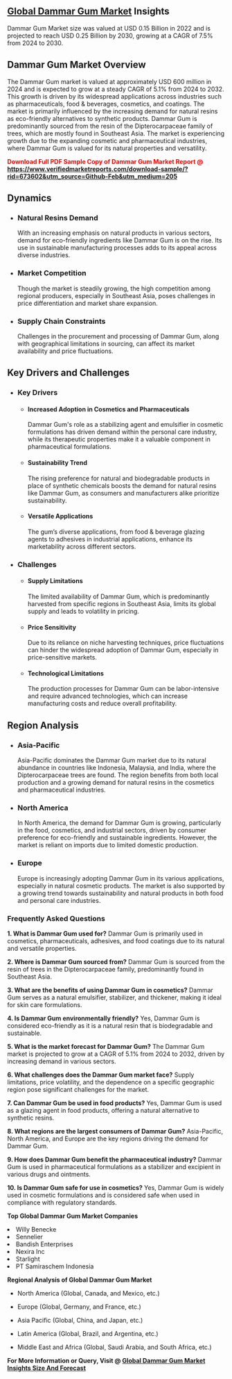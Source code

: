 <h2><a href="https://www.verifiedmarketreports.com/download-sample/?rid=673602&amp;utm_source=Github&amp;utm_medium=205" target="_blank">Global Dammar Gum Market</a> Insights</h2><p>Dammar Gum Market size was valued at USD 0.15 Billion in 2022 and is projected to reach USD 0.25 Billion by 2030, growing at a CAGR of 7.5% from 2024 to 2030.</p><p> <h2>Dammar Gum Market Overview</h2> <p>The Dammar Gum market is valued at approximately USD 600 million in 2024 and is expected to grow at a steady CAGR of 5.1% from 2024 to 2032. This growth is driven by its widespread applications across industries such as pharmaceuticals, food & beverages, cosmetics, and coatings. The market is primarily influenced by the increasing demand for natural resins as eco-friendly alternatives to synthetic products. Dammar Gum is predominantly sourced from the resin of the Dipterocarpaceae family of trees, which are mostly found in Southeast Asia. The market is experiencing growth due to the expanding cosmetic and pharmaceutical industries, where Dammar Gum is valued for its natural properties and versatility.</p> <p><strong><p><span class=""><span style="color: #ff0000;"><strong>Download Full PDF Sample Copy of Dammar Gum Market Report</strong> @ </span><a href="https://www.verifiedmarketreports.com/download-sample/?rid=673602&amp;utm_source=Github-Feb&amp;utm_medium=205" target="_blank">https://www.verifiedmarketreports.com/download-sample/?rid=673602&amp;utm_source=Github-Feb&amp;utm_medium=205</a></span></p></strong></p> <h2>Dynamics</h2> <ul> <li><h3>Natural Resins Demand</h3><p>With an increasing emphasis on natural products in various sectors, demand for eco-friendly ingredients like Dammar Gum is on the rise. Its use in sustainable manufacturing processes adds to its appeal across diverse industries.</p></li> <li><h3>Market Competition</h3><p>Though the market is steadily growing, the high competition among regional producers, especially in Southeast Asia, poses challenges in price differentiation and market share expansion.</p></li> <li><h3>Supply Chain Constraints</h3><p>Challenges in the procurement and processing of Dammar Gum, along with geographical limitations in sourcing, can affect its market availability and price fluctuations.</p></li> </ul> <h2>Key Drivers and Challenges</h2> <ul> <li><h3>Key Drivers</h3> <ul> <li><h4>Increased Adoption in Cosmetics and Pharmaceuticals</h4><p>Dammar Gum's role as a stabilizing agent and emulsifier in cosmetic formulations has driven demand within the personal care industry, while its therapeutic properties make it a valuable component in pharmaceutical formulations.</p></li> <li><h4>Sustainability Trend</h4><p>The rising preference for natural and biodegradable products in place of synthetic chemicals boosts the demand for natural resins like Dammar Gum, as consumers and manufacturers alike prioritize sustainability.</p></li> <li><h4>Versatile Applications</h4><p>The gum’s diverse applications, from food & beverage glazing agents to adhesives in industrial applications, enhance its marketability across different sectors.</p></li> </ul> </li> <li><h3>Challenges</h3> <ul> <li><h4>Supply Limitations</h4><p>The limited availability of Dammar Gum, which is predominantly harvested from specific regions in Southeast Asia, limits its global supply and leads to volatility in pricing.</p></li> <li><h4>Price Sensitivity</h4><p>Due to its reliance on niche harvesting techniques, price fluctuations can hinder the widespread adoption of Dammar Gum, especially in price-sensitive markets.</p></li> <li><h4>Technological Limitations</h4><p>The production processes for Dammar Gum can be labor-intensive and require advanced technologies, which can increase manufacturing costs and reduce overall profitability.</p></li> </ul> </li> </ul> <h2>Region Analysis</h2> <ul> <li><h3>Asia-Pacific</h3><p>Asia-Pacific dominates the Dammar Gum market due to its natural abundance in countries like Indonesia, Malaysia, and India, where the Dipterocarpaceae trees are found. The region benefits from both local production and a growing demand for natural resins in the cosmetics and pharmaceutical industries.</p></li> <li><h3>North America</h3><p>In North America, the demand for Dammar Gum is growing, particularly in the food, cosmetics, and industrial sectors, driven by consumer preference for eco-friendly and sustainable ingredients. However, the market is reliant on imports due to limited domestic production.</p></li> <li><h3>Europe</h3><p>Europe is increasingly adopting Dammar Gum in its various applications, especially in natural cosmetic products. The market is also supported by a growing trend towards sustainability and natural products in both food and personal care industries.</p></li> </ul> <h3>Frequently Asked Questions</h3> <p><strong>1. What is Dammar Gum used for?</strong> Dammar Gum is primarily used in cosmetics, pharmaceuticals, adhesives, and food coatings due to its natural and versatile properties.</p> <p><strong>2. Where is Dammar Gum sourced from?</strong> Dammar Gum is sourced from the resin of trees in the Dipterocarpaceae family, predominantly found in Southeast Asia.</p> <p><strong>3. What are the benefits of using Dammar Gum in cosmetics?</strong> Dammar Gum serves as a natural emulsifier, stabilizer, and thickener, making it ideal for skin care formulations.</p> <p><strong>4. Is Dammar Gum environmentally friendly?</strong> Yes, Dammar Gum is considered eco-friendly as it is a natural resin that is biodegradable and sustainable.</p> <p><strong>5. What is the market forecast for Dammar Gum?</strong> The Dammar Gum market is projected to grow at a CAGR of 5.1% from 2024 to 2032, driven by increasing demand in various sectors.</p> <p><strong>6. What challenges does the Dammar Gum market face?</strong> Supply limitations, price volatility, and the dependence on a specific geographic region pose significant challenges for the market.</p> <p><strong>7. Can Dammar Gum be used in food products?</strong> Yes, Dammar Gum is used as a glazing agent in food products, offering a natural alternative to synthetic resins.</p> <p><strong>8. What regions are the largest consumers of Dammar Gum?</strong> Asia-Pacific, North America, and Europe are the key regions driving the demand for Dammar Gum.</p> <p><strong>9. How does Dammar Gum benefit the pharmaceutical industry?</strong> Dammar Gum is used in pharmaceutical formulations as a stabilizer and excipient in various drugs and ointments.</p> <p><strong>10. Is Dammar Gum safe for use in cosmetics?</strong> Yes, Dammar Gum is widely used in cosmetic formulations and is considered safe when used in compliance with regulatory standards.</p> </p><p><strong>Top Global Dammar Gum Market Companies</strong></p><div data-test-id=""><p><li>Willy Benecke</li><li> Sennelier</li><li> Bandish Enterprises</li><li> Nexira Inc</li><li> Starlight</li><li> PT Samiraschem Indonesia</li></p><div><strong>Regional Analysis of&nbsp;Global Dammar Gum Market</strong></div><ul><li dir="ltr"><p dir="ltr">North America&nbsp;(Global, Canada, and Mexico, etc.)</p></li><li dir="ltr"><p dir="ltr">Europe (Global, Germany, and France, etc.)</p></li><li dir="ltr"><p dir="ltr">Asia Pacific&nbsp;(Global, China, and Japan, etc.)</p></li><li dir="ltr"><p dir="ltr">Latin America&nbsp;(Global, Brazil, and Argentina, etc.)</p></li><li dir="ltr">Middle East and Africa&nbsp;(Global, Saudi Arabia, and South Africa, etc.)</li></ul><p><strong>For More Information or Query, Visit @&nbsp;</strong><strong><a href="https://www.verifiedmarketreports.com/product/dammar-gum-market/?utm_source=Github&amp;utm_medium=205" target="_blank">Global Dammar Gum Market Insights Size And Forecast</a></strong></p></div>
